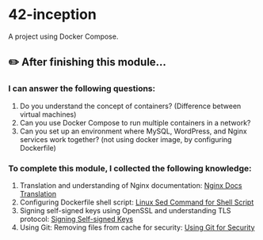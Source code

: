 # 42-inception
A project using Docker Compose.

## ✏️ After finishing this module...

### I can answer the following questions:
1. Do you understand the concept of containers? (Difference between virtual machines)
2. Can you use Docker Compose to run multiple containers in a network?
3. Can you set up an environment where MySQL, WordPress, and Nginx services work together? (not using docker image, by configuring Dockerfile)

### To complete this module, I collected the following knowledge:
1. Translation and understanding of Nginx documentation: [Nginx Docs Translation](https://ebang.tistory.com/106)
2. Configuring Dockerfile shell script: [Linux Sed Command for Shell Script](https://ebang.tistory.com/107)
3. Signing self-signed keys using OpenSSL and understanding TLS protocol: [Signing Self-signed Keys](https://ebang.tistory.com/105)
4. Using Git: Removing files from cache for security: [Using Git for Security](https://ebang.tistory.com/108)
